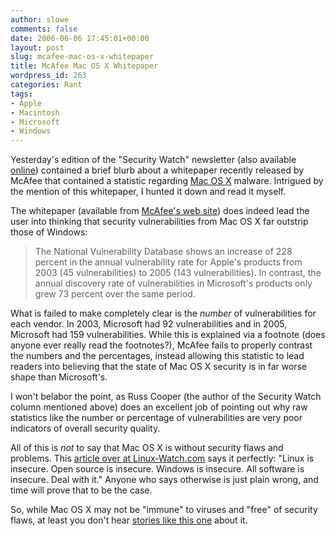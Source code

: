 ```yaml
---
author: slowe
comments: false
date: 2006-06-06 17:45:01+00:00
layout: post
slug: mcafee-mac-os-x-whitepaper
title: McAfee Mac OS X Whitepaper
wordpress_id: 263
categories: Rant
tags:
- Apple
- Macintosh
- Microsoft
- Windows
---
```


Yesterday's edition of the "Security Watch" newsletter (also available [online](http://mcpmag.com/columns/article.asp?EditorialsID=1360)) contained a brief blurb about a whitepaper recently released by McAfee that contained a statistic regarding [Mac OS X](http://www.apple.com/macosx/) malware. Intrigued by the mention of this whitepaper, I hunted it down and read it myself.

The whitepaper (available from [McAfee's web site](http://download.nai.com/products/mcafee-avert/WhitePapers/NewAppleofMalwaresEye.pdf)) does indeed lead the user into thinking that security vulnerabilities from Mac OS X far outstrip those of Windows:

>The National Vulnerability Database shows an increase of 228 percent in the annual vulnerability rate for Apple's products from 2003 (45 vulnerabilities) to 2005 (143 vulnerabilities). In contrast, the annual discovery rate of vulnerabilities in Microsoft's products only grew 73 percent over the same period.

What is failed to make completely clear is the _number_ of vulnerabilities for each vendor. In 2003, Microsoft had 92 vulnerabilities and in 2005, Microsoft had 159 vulnerabilities. While this is explained via a footnote (does anyone ever really read the footnotes?), McAfee fails to properly contrast the numbers and the percentages, instead allowing this statistic to lead readers into believing that the state of Mac OS X security is in far worse shape than Microsoft's.

I won't belabor the point, as Russ Cooper (the author of the Security Watch column mentioned above) does an excellent job of pointing out why raw statistics like the number or percentage of vulnerabilities are very poor indicators of overall security quality.

All of this is _not_ to say that Mac OS X is without security flaws and problems. This [article over at Linux-Watch.com](http://www.linux-watch.com/news/NS4575571479.html) says it perfectly: "Linux is insecure. Open source is insecure. Windows is insecure. All software is insecure. Deal with it." Anyone who says otherwise is just plain wrong, and time will prove that to be the case.

So, while Mac OS X may not be "immune" to viruses and "free" of security flaws, at least you don't hear [stories like this one](http://australianit.news.com.au/articles/0,7204,19345228%5E15865%5E%5Enbv%5E,00.html) about it.
